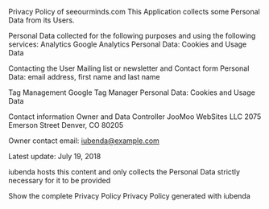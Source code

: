 Privacy Policy of seeourminds.com
This Application collects some Personal Data from its Users.

Personal Data collected for the following purposes and using the following services:
Analytics
Google Analytics
Personal Data: Cookies and Usage Data

Contacting the User
Mailing list or newsletter and Contact form
Personal Data: email address, first name and last name

Tag Management
Google Tag Manager
Personal Data: Cookies and Usage Data

Contact information
Owner and Data Controller
JooMoo WebSites LLC
2075 Emerson Street
Denver, CO 80205

Owner contact email: iubenda@example.com

Latest update: July 19, 2018

iubenda hosts this content and only collects the Personal Data strictly necessary for it to be provided

Show the complete Privacy Policy
Privacy Policy generated with iubenda

